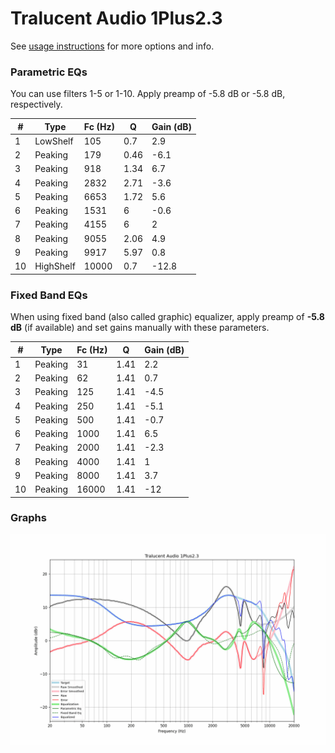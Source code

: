 # Tralucent Audio 1Plus2.3
See [usage instructions](https://github.com/jaakkopasanen/AutoEq#usage) for more options and info.

### Parametric EQs
You can use filters 1-5 or 1-10. Apply preamp of -5.8 dB or -5.8 dB, respectively.

|   # | Type      |   Fc (Hz) |    Q |   Gain (dB) |
|-----|-----------|-----------|------|-------------|
|   1 | LowShelf  |       105 | 0.7  |         2.9 |
|   2 | Peaking   |       179 | 0.46 |        -6.1 |
|   3 | Peaking   |       918 | 1.34 |         6.7 |
|   4 | Peaking   |      2832 | 2.71 |        -3.6 |
|   5 | Peaking   |      6653 | 1.72 |         5.6 |
|   6 | Peaking   |      1531 | 6    |        -0.6 |
|   7 | Peaking   |      4155 | 6    |         2   |
|   8 | Peaking   |      9055 | 2.06 |         4.9 |
|   9 | Peaking   |      9917 | 5.97 |         0.8 |
|  10 | HighShelf |     10000 | 0.7  |       -12.8 |

### Fixed Band EQs
When using fixed band (also called graphic) equalizer, apply preamp of **-5.8 dB** (if available) and set gains manually with these parameters.

|   # | Type    |   Fc (Hz) |    Q |   Gain (dB) |
|-----|---------|-----------|------|-------------|
|   1 | Peaking |        31 | 1.41 |         2.2 |
|   2 | Peaking |        62 | 1.41 |         0.7 |
|   3 | Peaking |       125 | 1.41 |        -4.5 |
|   4 | Peaking |       250 | 1.41 |        -5.1 |
|   5 | Peaking |       500 | 1.41 |        -0.7 |
|   6 | Peaking |      1000 | 1.41 |         6.5 |
|   7 | Peaking |      2000 | 1.41 |        -2.3 |
|   8 | Peaking |      4000 | 1.41 |         1   |
|   9 | Peaking |      8000 | 1.41 |         3.7 |
|  10 | Peaking |     16000 | 1.41 |       -12   |

### Graphs
![](./Tralucent%20Audio%201Plus2.3.png)
